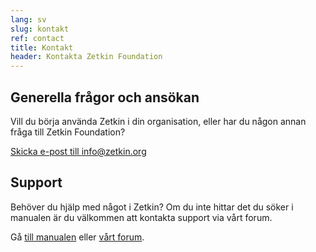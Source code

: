 ```yaml
---
lang: sv
slug: kontakt
ref: contact
title: Kontakt
header: Kontakta Zetkin Foundation
---
```


## Generella frågor och ansökan
Vill du börja använda Zetkin i din organisation, eller har du någon annan
fråga till Zetkin Foundation?

[Skicka e-post till info@zetkin.org](mailto:info@zetkin.org)

## Support
Behöver du hjälp med något i Zetkin? Om du inte hittar det du söker i manualen
är du välkommen att kontakta support via vårt forum.

Gå [till manualen](http://manual.zetkin.org/sv) eller [vårt forum](https://forum.zetkin.org).
